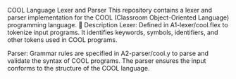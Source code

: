 COOL Language Lexer and Parser
This repository contains a lexer and parser implementation for the COOL (Classroom Object-Oriented Language) programming language.
📄 Description
Lexer:
Defined in A1-lexer/cool.flex to tokenize input programs.
It identifies keywords, symbols, identifiers, and other tokens used in COOL programs.

Parser:
Grammar rules are specified in A2-parser/cool.y to parse and validate the syntax of COOL programs.
The parser ensures the input conforms to the structure of the COOL language.
